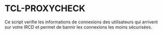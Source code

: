 # TCL-PROXYCHECK
Ce script verifie les informations de connexions des utilisateurs qui arrivent sur votre IRCD et permet de bannir les connexions les moins sécurisées.
